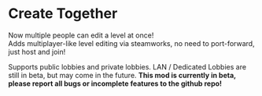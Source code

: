 # Create Together

Now multiple people can edit a level at once!  
Adds multiplayer-like level editing via steamworks, no need to port-forward, just host and join!  
  
Supports public lobbies and private lobbies. LAN / Dedicated Lobbies are still in beta, but may come in the future.
**This mod is currently in beta, please report all bugs or incomplete features to the github repo!**  
